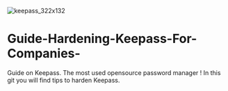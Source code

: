![keepass_322x132](https://github.com/MBAY-Clement/Guide-Hardening-Keepass-For-Companies-/assets/59869618/4ef87eae-7076-4fe3-8e16-09661d503667)

# Guide-Hardening-Keepass-For-Companies-
Guide on Keepass. The most used opensource password manager ! In this git you will find tips to harden Keepass.

